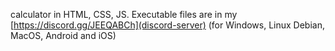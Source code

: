 calculator in HTML, CSS, JS.
Executable files are in my [https://discord.gg/JEEQABCh](discord-server) (for Windows, Linux Debian, MacOS, Android and iOS)
